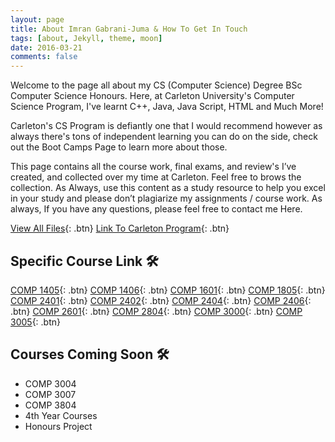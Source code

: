 ```yaml
---
layout: page
title: About Imran Gabrani-Juma & How To Get In Touch
tags: [about, Jekyll, theme, moon]
date: 2016-03-21
comments: false
---
```


Welcome to the page all about my CS (Computer Science) Degree BSc Computer Science Honours. Here, at Carleton University's Computer Science Program, I've learnt C++, Java, Java Script, HTML and Much More!

Carleton's CS Program is defiantly one that I would recommend however as always there's tons of independent learning you can do on the side, check out the Boot Camps Page to learn more about those.

This page contains all the course work, final exams, and review's I’ve created, and collected over my time at Carleton. Feel free to brows the collection. As Always, use this content as a study resource to help you excel in your study and please don’t plagiarize my assignments / course work. As always, If you have any questions, please feel free to contact me Here.

[View All Files](https://github.com/ImranJuma/Carleton-University){: .btn}
[Link To Carleton Program](https://admissions.carleton.ca/programs/computer-science/){: .btn}

## Specific Course Link  🛠

[COMP 1405](https://github.com/ImranJuma/Carleton-University/tree/master/COMP-1405){: .btn}
[COMP 1406](https://github.com/ImranJuma/Carleton-University/tree/master/COMP-1406){: .btn}
[COMP 1601](https://github.com/ImranJuma/Carleton-University/tree/master/COMP-1601){: .btn}
[COMP 1805](https://github.com/ImranJuma/Carleton-University/tree/master/COMP-1805){: .btn}
[COMP 2401](https://github.com/ImranJuma/Carleton-University/tree/master/COMP-2401){: .btn}
[COMP 2402](https://github.com/ImranJuma/Carleton-University/tree/master/COMP-2402){: .btn}
[COMP 2404](https://github.com/ImranJuma/Carleton-University/tree/master/COMP-2404){: .btn}
[COMP 2406](https://github.com/ImranJuma/Carleton-University/tree/master/COMP-2406){: .btn}
[COMP 2601](https://github.com/ImranJuma/Carleton-University/tree/master/COMP-2601){: .btn}
[COMP 2804](https://github.com/ImranJuma/Carleton-University/tree/master/COMP-2804){: .btn}
[COMP 3000](https://github.com/ImranJuma/Carleton-University/tree/master/COMP-3000){: .btn}
[COMP 3005](https://github.com/ImranJuma/Carleton-University/tree/master/COMP-3005){: .btn}

## Courses Coming Soon 🛠
- COMP 3004
-	COMP 3007
- COMP 3804
- 4th Year Courses
- Honours Project
